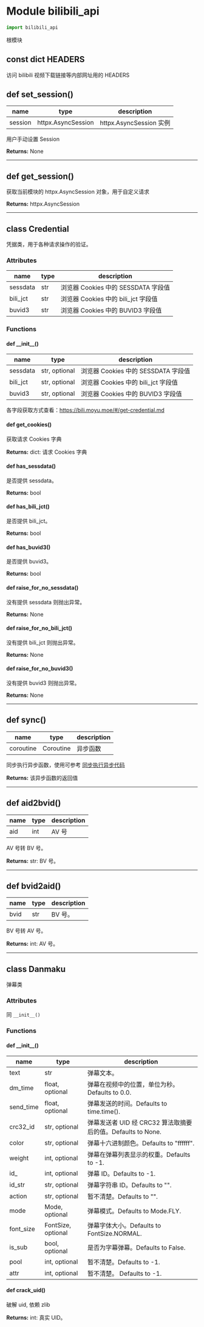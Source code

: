 # Module bilibili_api

```python
import bilibili_api
```

根模块

## const dict HEADERS

访问 bilibili 视频下载链接等内部网址用的 HEADERS

## def set_session()

| name    | type                  | description                |
| ------- | --------------------- | -------------------------- |
| session | httpx.AsyncSession | httpx.AsyncSession 实例 |

用户手动设置 Session

**Returns:** None

---

## def get_session()

获取当前模块的 httpx.AsyncSession 对象，用于自定义请求

**Returns:** httpx.AsyncSession

---

## class Credential

凭据类，用于各种请求操作的验证。

### Attributes

| name     | type | description                         |
| -------- | ---- | ----------------------------------- |
| sessdata | str  | 浏览器 Cookies 中的 SESSDATA 字段值 |
| bili_jct | str  | 浏览器 Cookies 中的 bili_jct 字段值 |
| buvid3   | str  | 浏览器 Cookies 中的 BUVID3 字段值   |

### Functions

#### def \_\_init\_\_()

| name     | type          | description                         |
| -------- | ------------- | ----------------------------------- |
| sessdata | str, optional | 浏览器 Cookies 中的 SESSDATA 字段值 |
| bili_jct | str, optional | 浏览器 Cookies 中的 bili_jct 字段值 |
| buvid3   | str, optional | 浏览器 Cookies 中的 BUVID3 字段值   |

各字段获取方式查看：https://bili.moyu.moe/#/get-credential.md

#### def get_cookies()

获取请求 Cookies 字典

**Returns:** dict: 请求 Cookies 字典

#### def has_sessdata()

是否提供 sessdata。

**Returns:** bool

#### def has_bili_jct()

是否提供 bili_jct。

**Returns:** bool

#### def has_buvid3()

是否提供 buvid3。

**Returns:** bool

#### def raise_for_no_sessdata()

没有提供 sessdata 则抛出异常。

**Returns:** None

#### def raise_for_no_bili_jct()

没有提供 bili_jct 则抛出异常。

**Returns:** None

#### def raise_for_no_buvid3()

没有提供 buvid3 则抛出异常。

**Returns:** None

---

## def sync()

| name      | type      | description |
| --------- | --------- | ----------- |
| coroutine | Coroutine | 异步函数    |

同步执行异步函数，使用可参考 [同步执行异步代码](https://bili.moyu.moe/#/sync-executor)

**Returns:** 该异步函数的返回值

---

## def aid2bvid()

| name | type | description |
| ---- | ---- | ----------- |
| aid  | int  | AV 号       |

AV 号转 BV 号。

**Returns:** str: BV 号。

---

## def bvid2aid()

| name | type | description |
| ---- | ---- | ----------- |
| bvid | str  | BV 号。     |

BV 号转 AV 号。

**Returns:** int: AV 号。

---

## class Danmaku

弹幕类

### Attributes

同 `__init__()`

### Functions

#### def \_\_init\_\_()

| name      | type               | description                                                 |
| --------- | ------------------ | ----------------------------------------------------------- |
| text      | str                | 弹幕文本。                                                  |
| dm_time   | float, optional    | 弹幕在视频中的位置，单位为秒。Defaults to 0.0.              |
| send_time | float, optional    | 弹幕发送的时间。Defaults to time.time().                    |
| crc32_id  | str, optional      | 弹幕发送者 UID 经 CRC32 算法取摘要后的值。Defaults to None. |
| color     | str, optional      | 弹幕十六进制颜色。Defaults to "ffffff".                     |
| weight    | int, optional      | 弹幕在弹幕列表显示的权重。Defaults to -1.                   |
| id_       | int, optional      | 弹幕 ID。Defaults to -1.                                    |
| id_str    | str, optional      | 弹幕字符串 ID。Defaults to "".                              |
| action    | str, optional      | 暂不清楚。Defaults to "".                                   |
| mode      | Mode, optional     | 弹幕模式。Defaults to Mode.FLY.                             |
| font_size | FontSize, optional | 弹幕字体大小。Defaults to FontSize.NORMAL.                  |
| is_sub    | bool, optional     | 是否为字幕弹幕。Defaults to False.                          |
| pool      | int, optional      | 暂不清楚。Defaults to -1.                                   |
| attr      | int, optional      | 暂不清楚。 Defaults to -1.                                  |

#### def crack_uid()

破解 uid, 依赖 zlib

**Returns:** int: 真实 UID。


